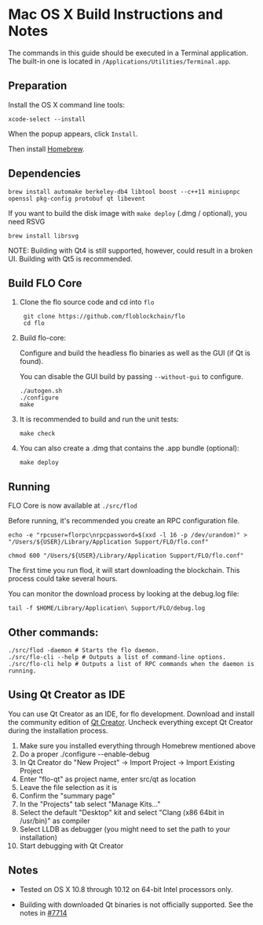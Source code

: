 Mac OS X Build Instructions and Notes
====================================
The commands in this guide should be executed in a Terminal application.
The built-in one is located in `/Applications/Utilities/Terminal.app`.

Preparation
-----------
Install the OS X command line tools:

`xcode-select --install`

When the popup appears, click `Install`.

Then install [Homebrew](https://brew.sh).

Dependencies
----------------------

    brew install automake berkeley-db4 libtool boost --c++11 miniupnpc openssl pkg-config protobuf qt libevent

If you want to build the disk image with `make deploy` (.dmg / optional), you need RSVG

    brew install librsvg

NOTE: Building with Qt4 is still supported, however, could result in a broken UI. Building with Qt5 is recommended.

Build FLO Core
------------------------

1. Clone the flo source code and cd into `flo`

        git clone https://github.com/floblockchain/flo
        cd flo

2.  Build flo-core:

    Configure and build the headless flo binaries as well as the GUI (if Qt is found).

    You can disable the GUI build by passing `--without-gui` to configure.

        ./autogen.sh
        ./configure
        make

3.  It is recommended to build and run the unit tests:

        make check

4.  You can also create a .dmg that contains the .app bundle (optional):

        make deploy

Running
-------

FLO Core is now available at `./src/flod`

Before running, it's recommended you create an RPC configuration file.

    echo -e "rpcuser=florpc\nrpcpassword=$(xxd -l 16 -p /dev/urandom)" > "/Users/${USER}/Library/Application Support/FLO/flo.conf"

    chmod 600 "/Users/${USER}/Library/Application Support/FLO/flo.conf"

The first time you run flod, it will start downloading the blockchain. This process could take several hours.

You can monitor the download process by looking at the debug.log file:

    tail -f $HOME/Library/Application\ Support/FLO/debug.log

Other commands:
-------

    ./src/flod -daemon # Starts the flo daemon.
    ./src/flo-cli --help # Outputs a list of command-line options.
    ./src/flo-cli help # Outputs a list of RPC commands when the daemon is running.

Using Qt Creator as IDE
------------------------
You can use Qt Creator as an IDE, for flo development.
Download and install the community edition of [Qt Creator](https://www.qt.io/download/).
Uncheck everything except Qt Creator during the installation process.

1. Make sure you installed everything through Homebrew mentioned above
2. Do a proper ./configure --enable-debug
3. In Qt Creator do "New Project" -> Import Project -> Import Existing Project
4. Enter "flo-qt" as project name, enter src/qt as location
5. Leave the file selection as it is
6. Confirm the "summary page"
7. In the "Projects" tab select "Manage Kits..."
8. Select the default "Desktop" kit and select "Clang (x86 64bit in /usr/bin)" as compiler
9. Select LLDB as debugger (you might need to set the path to your installation)
10. Start debugging with Qt Creator

Notes
-----

* Tested on OS X 10.8 through 10.12 on 64-bit Intel processors only.

* Building with downloaded Qt binaries is not officially supported. See the notes in [#7714](https://github.com/bitcoin/bitcoin/issues/7714)
